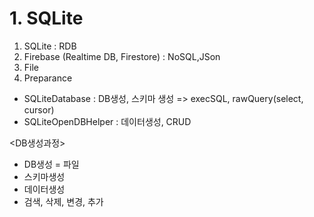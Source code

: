 # 1. SQLite
1) SQLite : RDB
2) Firebase (Realtime DB, Firestore) : NoSQL,JSon
3) File
4) Preparance
- SQLiteDatabase : DB생성, 스키마 생성 => execSQL, rawQuery(select, cursor)
- SQLiteOpenDBHelper : 데이터생성, CRUD

<DB생성과정>
- DB생성 = 파일
- 스키마생성
- 데이터생성
- 검색, 삭제, 변경, 추가



